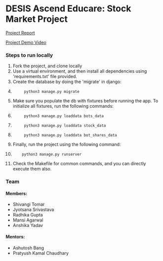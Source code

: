 # DESIS Ascend Educare: Stock Market Project

[Project Report](https://docs.google.com/document/d/1RiM_tJUNKYW4TEI1FXe0eJpksxBhiu2sgpSmr4f03NQ/edit?usp=sharing)

[Project Demo Video](https://youtu.be/X3SIhQ3icNU)

### Steps to run locally

1. Fork the project, and clone locally
2. Use a virtual environment, and then install all dependencies using 'requirements.txt' file provided.
3. Create the database by doing the 'migrate' in django:
4. 			python3 manage.py migrate
5. Make sure you populate the db with fixtures before running the app. To initialize all fixtures, run the following commands:
6. 			python3 manage.py loaddata bots_data
7. 			python3 manage.py loaddata stock_data
8. 			python3 manage.py loaddata bot_shares_data
9. Finally, run the project using the following command:
10. 		python3 manage.py runserver
11. Check the Makefile for common commands, and you can directly execute them also.


### Team
#### Members:
- Shivangi Tomar
- Jyotsana Srivastava                                                             
- Radhika Gupta
- Mansi Agarwal
- Anshika Yadav

#### Mentors:
- Ashutosh Bang
- Pratyush Kamal Chaudhary
